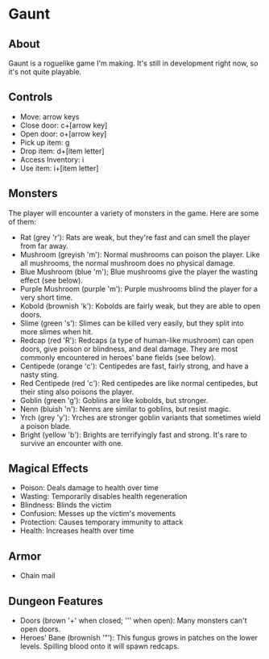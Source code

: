 # Gaunt

## About
Gaunt is a roguelike game I'm making. It's still in development right now, so it's not quite playable.

## Controls
- Move: arrow keys
- Close door: c+[arrow key]
- Open door: o+[arrow key]
- Pick up item: g
- Drop item: d+[item letter]
- Access Inventory: i
- Use item: i+[item letter]

## Monsters
The player will encounter a variety of monsters in the game. Here are some of them:
- Rat (grey 'r'): Rats are weak, but they're fast and can smell the player from far away.
- Mushroom (greyish 'm'): Normal mushrooms can poison the player. Like all mushrooms, the normal mushroom does no physical damage.
- Blue Mushroom (blue 'm'); Blue mushrooms give the player the wasting effect (see below).
- Purple Mushroom (purple 'm'): Purple mushrooms blind the player for a very short time.
- Kobold (brownish 'k'): Kobolds are fairly weak, but they are able to open doors.
- Slime (green 's'): Slimes can be killed very easily, but they split into more slimes when hit.
- Redcap (red 'R'): Redcaps (a type of human-like mushroom) can open doors, give poison or blindness, and deal damage. They are most commonly encountered in heroes' bane fields (see below).
- Centipede (orange 'c'): Centipedes are fast, fairly strong, and have a nasty sting.
- Red Centipede (red 'c'): Red centipedes are like normal centipedes, but their sting also poisons the player.
- Goblin (green 'g'): Goblins are like kobolds, but stronger.
- Nenn (bluish 'n'): Nenns are similar to goblins, but resist magic.
- Yrch (grey 'y'): Yrches are stronger goblin variants that sometimes wield a poison blade.
- Bright (yellow 'b'): Brights are terrifyingly fast and strong. It's rare to survive an encounter with one.

## Magical Effects
- Poison: Deals damage to health over time
- Wasting: Temporarily disables health regeneration
- Blindness: Blinds the victim
- Confusion: Messes up the victim's movements
- Protection: Causes temporary immunity to attack
- Health: Increases health over time

## Armor
- Chain mail

## Dungeon Features
- Doors (brown '+' when closed; ''' when open): Many monsters can't open doors.
- Heroes' Bane (brownish '"'): This fungus grows in patches on the lower levels. Spilling blood onto it will spawn redcaps.